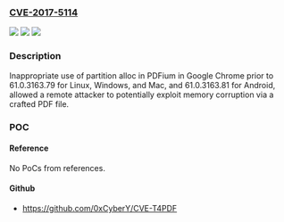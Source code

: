 ### [CVE-2017-5114](https://cve.mitre.org/cgi-bin/cvename.cgi?name=CVE-2017-5114)
![](https://img.shields.io/static/v1?label=Product&message=Google%20Chrome%20prior%20to%2061.0.3163.79%20for%20Linux%2C%20Windows%20and%20Mac%2C%20and%2061.0.3163.81%20for%20Android&color=blue)
![](https://img.shields.io/static/v1?label=Version&message=n%2Fa&color=blue)
![](https://img.shields.io/static/v1?label=Vulnerability&message=Inappropriate%20implementation&color=brighgreen)

### Description

Inappropriate use of partition alloc in PDFium in Google Chrome prior to 61.0.3163.79 for Linux, Windows, and Mac, and 61.0.3163.81 for Android, allowed a remote attacker to potentially exploit memory corruption via a crafted PDF file.

### POC

#### Reference
No PoCs from references.

#### Github
- https://github.com/0xCyberY/CVE-T4PDF

